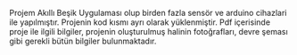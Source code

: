 Projem Akıllı Beşik Uygulaması olup birden fazla sensör ve arduino cihazlari ile yapılmıştır. Projenin kod kısmı ayrı olarak yüklenmiştir. Pdf içerisinde proje ile ilgili bilgiler, projenin oluşturulmuş halinin fotoğrafları, devre şeması gibi gerekli bütün bilgiler bulunmaktadır.
